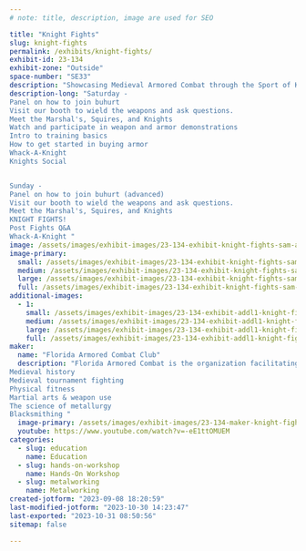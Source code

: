 ```yaml
---
# note: title, description, image are used for SEO

title: "Knight Fights"
slug: knight-fights
permalink: /exhibits/knight-fights/
exhibit-id: 23-134
exhibit-zone: "Outside"
space-number: "SE33"
description: "Showcasing Medieval Armored Combat through the Sport of Kings, also known as Buhurt"
description-long: "Saturday - 
Panel on how to join buhurt
Visit our booth to wield the weapons and ask questions.
Meet the Marshal's, Squires, and Knights
Watch and participate in weapon and armor demonstrations
Intro to training basics
How to get started in buying armor
Whack-A-Knight
Knights Social


Sunday - 
Panel on how to join buhurt (advanced)
Visit our booth to wield the weapons and ask questions.
Meet the Marshal's, Squires, and Knights
KNIGHT FIGHTS!
Post Fights Q&A
Whack-A-Knight "
image: /assets/images/exhibit-images/23-134-exhibit-knight-fights-sam-and-gary-long-sword-zoom-large.jpg
image-primary: 
  small: /assets/images/exhibit-images/23-134-exhibit-knight-fights-sam-and-gary-long-sword-zoom-small.jpg
  medium: /assets/images/exhibit-images/23-134-exhibit-knight-fights-sam-and-gary-long-sword-zoom-medium.jpg
  large: /assets/images/exhibit-images/23-134-exhibit-knight-fights-sam-and-gary-long-sword-zoom-large.jpg
  full: /assets/images/exhibit-images/23-134-exhibit-knight-fights-sam-and-gary-long-sword-zoom-full.jpg
additional-images: 
  - 1:
    small: /assets/images/exhibit-images/23-134-exhibit-addl1-knight-fights-220325315-10209247992312463-1730334566519039354-n-small.jpg
    medium: /assets/images/exhibit-images/23-134-exhibit-addl1-knight-fights-220325315-10209247992312463-1730334566519039354-n-medium.jpg
    large: /assets/images/exhibit-images/23-134-exhibit-addl1-knight-fights-220325315-10209247992312463-1730334566519039354-n-large.jpg
    full: /assets/images/exhibit-images/23-134-exhibit-addl1-knight-fights-220325315-10209247992312463-1730334566519039354-n-full.jpg
maker: 
  name: "Florida Armored Combat Club"
  description: "Florida Armored Combat is the organization facilitating events and activities for the armored combat (aka buhurt) entities in the state of Florida.  These entities include city based 'buhurt' teams, and an entertainment business, which all serve to educate and entertain people in the following areas;
Medieval history
Medieval tournament fighting
Physical fitness
Martial arts & weapon use
The science of metallurgy
Blacksmithing "
  image-primary: /assets/images/exhibit-images/23-134-maker-knight-fights-mass-battle-scene1-medium.jpg
  youtube: https://www.youtube.com/watch?v=-eE1ttOMUEM
categories: 
  - slug: education
    name: Education
  - slug: hands-on-workshop
    name: Hands-On Workshop
  - slug: metalworking
    name: Metalworking
created-jotform: "2023-09-08 18:20:59"
last-modified-jotform: "2023-10-30 14:23:47"
last-exported: "2023-10-31 08:50:56"
sitemap: false

---
```

